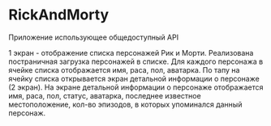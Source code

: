 # RickAndMorty
Приложение использующее общедоступный API 

1 экран - отображение списка персонажей Рик и Морти. Реализована постраничная загрузка персонажей в списке.
Для каждого персонажа в ячейке списка отображается имя, раса, пол, аватарка.
По тапу на ячейку списка открывается экран детальной информации о персонаже (2 экран).
На экране детальной информации о персонаже отображается имя, раса, пол, статус, аватарка, 
последнее известное местоположение, кол-во эпизодов, в которых упоминался данный персонаж.
